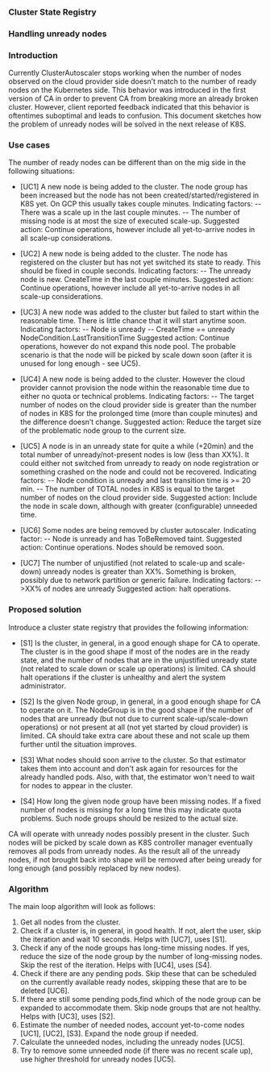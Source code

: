 ### Cluster State Registry
### Handling unready nodes 

### Introduction

Currently ClusterAutoscaler stops working when the number of nodes observed on the cloud provider side doesn’t match to the number of ready nodes on the Kubernetes side. This behavior was introduced in the first version of CA in order to prevent CA from breaking more an already broken cluster. However, client reported feedback indicated that this behavior is oftentimes suboptimal and leads to confusion. This document sketches how the problem of unready nodes will be solved in the next release of K8S.

### Use cases

The number of ready nodes can be different than on the mig side in the following situations:

* [UC1] A new node is being added to the cluster. The node group has been increased but the node has not been created/started/registered in K8S yet. On GCP this usually takes couple minutes. 
Indicating factors:
 -- There was a scale up in the last couple minutes.
 -- The number of missing node is at most the size of executed scale-up.
Suggested action: Continue operations, however include all yet-to-arrive nodes in all scale-up considerations.

* [UC2] A new node is being added to the cluster. The node has registered on the cluster but has not yet switched its state to ready. This should be fixed in couple seconds. Indicating factors:
 -- The unready node is new. CreateTime in the last couple minutes.
Suggested action: Continue operations, however include all yet-to-arrive nodes in all scale-up considerations.

* [UC3] A new node was added to the cluster but failed to start within the reasonable time. There is little chance that it will start anytime soon. Indicating factors:
 -- Node is unready
 -- CreateTime == unready NodeCondition.LastTransitionTime
Suggested action: Continue operations, however do not expand this node pool. The probable scenario is that the node will be picked by scale down soon (after it is unused for long enough - see UC5).

* [UC4] A new node is being added to the cluster. However the cloud provider cannot provision the node within the reasonable time due to either no quota or technical problems. Indicating factors:
 -- The target number of nodes on the cloud provider side is greater than the number of nodes in K8S for the prolonged time (more than couple minutes) and the difference doesn’t change.
Suggested action: Reduce the target size of the problematic node group to the current size. 

* [UC5] A node is in an unready state for quite a while (+20min) and the total number of unready/not-present nodes is low (less than XX%). It could either not switched from unready to ready on node registration or something crashed on the node and could not be recovered. Indicating factors:
-- Node condition is unready and last transition time is >= 20 min.
-- The number of TOTAL nodes in K8S is equal to the target number of nodes on the cloud provider side. 
Suggested action: Include the node in scale down, although with greater (configurable) unneeded time.

* [UC6] Some nodes are being removed by cluster autoscaler. Indicating factor:
-- Node is unready and has ToBeRemoved taint.
Suggested action: Continue operations. Nodes should be removed soon.

* [UC7] The number of unjustified (not related to scale-up and scale-down) unready nodes is greater than XX%. Something is broken, possibly due to network partition or generic failure. Indicating factors: 
 -- >XX% of nodes are unready 
Suggested action: halt operations.

### Proposed solution

Introduce a cluster state registry that provides the following information:

* [S1] Is the cluster, in general, in a good enough shape for CA to operate. The cluster is in the good shape if most of the nodes are in the ready state, and the number of nodes that are in the unjustified unready state (not related to scale down or scale up operations) is limited. CA should halt operations if the cluster is unhealthy and alert the system administrator.

* [S2] Is the given Node group, in general, in a good enough shape for CA to operate on it. The NodeGroup is in the good shape if the number of nodes that are unready (but not due to current scale-up/scale-down operations) or not present at all (not yet started by cloud provider) is limited. CA should take extra care about these and not scale up them further until the situation improves. 

* [S3] What nodes should soon arrive to the cluster. So that estimator takes them into account and don't ask again for resources for the already handled pods. Also, with that, the estimator won't need to wait for nodes to appear in the cluster.

* [S4] How long the given node group have been missing nodes. If a fixed number of nodes is missing for a long time this may indicate quota problems. Such node groups should be resized to the actual size. 

CA will operate with unready nodes possibly present in the cluster. Such nodes will be picked by scale down as K8S controller manager eventually removes all pods from unready nodes. As the result all of the unready nodes, if not brought back into shape will be removed after being uready for long enough (and possibly replaced by new nodes). 

### Algorithm

The main loop algorithm will look as follows:

1. Get all nodes from the cluster.
2. Check if a cluster is, in general, in good health. If not, alert the user, skip the iteration and wait 10 seconds. Helps with [UC7], uses [S1].
3. Check if any of the node groups has long-time missing nodes. If yes, reduce the size of the node group by the number
of long-missing nodes. Skip the rest of the iteration. Helps with [UC4], uses [S4].
4. Check if there are any pending pods. Skip these that can be scheduled on the currently available ready nodes, skipping these that are to be deleted [UC6]. 
5. If there are still some pending pods,find which of the node group can be expanded to accommodate them. Skip node groups that are not healthy. Helps with [UC3], uses [S2]. 
6. Estimate the number of needed nodes, account yet-to-come nodes [UC1], [UC2], [S3]. Expand the node group if needed.
7. Calculate the unneeded nodes, including the unready nodes [UC5].
8. Try to remove some unneeded node (if there was no recent scale up), use higher threshold for unready nodes [UC5].








